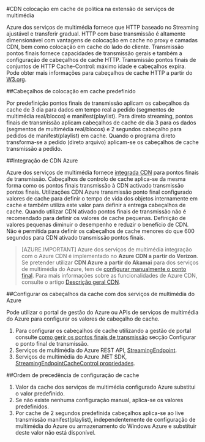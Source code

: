 <properties
    pageTitle="CDN colocação em cache de política na extensão de serviços de multimédia"
    description="Este tópico fornece uma descrição geral de uma CDN colocação em cache de política na extensão de serviços de multimédia."
    services="media-services,cdn"
    documentationCenter=".NET"
    authors="juliako"
    manager="erikre"
    editor=""/>

<tags
    ms.service="media-services"
    ms.workload="tbd"
    ms.tgt_pltfrm="na"
    ms.devlang="na"
    ms.topic="article"
    ms.date="09/19/2016"
    ms.author="juliako"/>
 
#<a name="cdn-caching-policy-in-media-services-extension"></a>CDN colocação em cache de política na extensão de serviços de multimédia

Azure dos serviços de multimédia fornece que HTTP baseado no Streaming ajustável e transferir gradual. HTTP com base transmissão é altamente dimensionável com vantagens de colocação em cache no proxy e camadas CDN, bem como colocação em cache do lado do cliente. Transmissão pontos finais fornece capacidades de transmissão gerais e também a configuração de cabeçalhos de cache HTTP. Transmissão pontos finais de conjuntos de HTTP Cache-Control: máximo idade e cabeçalhos expira. Pode obter mais informações para cabeçalhos de cache HTTP a partir do [W3.org](http://www.w3.org/Protocols/rfc2616/rfc2616-sec13.html).

##<a name="default-caching-headers"></a>Cabeçalhos de colocação em cache predefinido

Por predefinição pontos finais de transmissão aplicam os cabeçalhos da cache de 3 dia para dados em tempo real a pedido (segmentos de multimédia real/blocos) e manifest(playlist). Para direto streaming, pontos finais de transmissão aplicam cabeçalhos de cache de dia 3 para os dados (segmentos de multimédia real/blocos) e 2 segundos cabeçalho para pedidos de manifest(playlist) em cache. Quando o programa direto transforma-se a pedido (direto arquivo) aplicam-se os cabeçalhos de cache transmissão a pedido.

##<a name="azure-cdn-integration"></a>Integração de CDN Azure

Azure dos serviços de multimédia fornece [integrada CDN](https://azure.microsoft.com/updates/azure-media-services-now-fully-integrated-with-azure-cdn/) para pontos finais de transmissão. Cabeçalhos de controlo de cache aplica-se da mesma forma como os pontos finais transmissão à CDN activado transmissão pontos finais. Utilizações CDN Azure transmissão ponto final configurado valores de cache para definir o tempo de vida dos objetos internamente em cache e também utiliza este valor para definir a entrega cabeçalhos de cache. Quando utilizar CDN ativado pontos finais de transmissão não é recomendado para definir os valores de cache pequenas. Definição de valores pequenas diminuir o desempenho e reduzir o benefício de CDN. Não é permitida para definir os cabeçalhos de cache menores do que 600 segundos para CDN ativado transmissão pontos finais.

>[AZURE.IMPORTANT] Azure dos serviços de multimédia integração com o Azure CDN é implementado no **Azure CDN a partir do Verizon**.  Se pretender utilizar **CDN Azure a partir do Akamai** para dos serviços de multimédia do Azure, tem de [configurar manualmente o ponto final](cdn-create-new-endpoint.md).  Para mais informações sobre as funcionalidades de Azure CDN, consulte o artigo [Descrição geral CDN](cdn-overview.md).

##<a name="configuring-cache-headers-with-azure-media-services"></a>Configurar os cabeçalhos da cache com dos serviços de multimédia do Azure

Pode utilizar o portal de gestão do Azure ou APIs de serviços de multimédia do Azure para configurar os valores de cabeçalho de cache.

1. Para configurar os cabeçalhos de cache utilizando a gestão de portal consulte [como gerir os pontos finais de transmissão](../media-services/media-services-portal-manage-streaming-endpoints.md) secção Configurar o ponto final de transmissão.
2. Serviços de multimédia do Azure REST API, [StreamingEndpoint](https://msdn.microsoft.com/library/azure/dn783468.aspx#StreamingEndpointCacheControl).
3. Serviços de multimédia do Azure .NET SDK, [StreamingEndpointCacheControl propriedades](http://go.microsoft.com/fwlink/?LinkId=615302).

##<a name="cache-configuration-precedence-order"></a>Ordem de precedência de configuração de cache

1. Valor da cache dos serviços de multimédia configurado Azure substitui o valor predefinido.
2. Se não existe nenhuma configuração manual, aplica-se os valores predefinidos.
3. Por cache de 2 segundos predefinida cabeçalhos aplica-se ao live transmissão manifest(playlist), independentemente de configuração de multimédia do Azure ou armazenamento do Windows Azure e substituir deste valor não está disponível.
